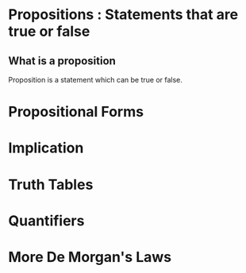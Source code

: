 # Propositions : Statements that are true or false
## What is a proposition
Proposition is a statement which can be true or false.
# Propositional Forms
# Implication
# Truth Tables
# Quantifiers
# More De Morgan's Laws
